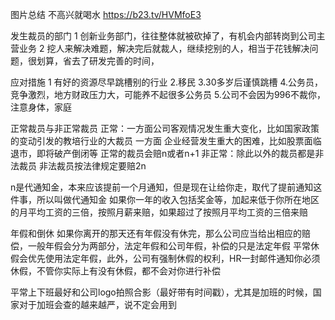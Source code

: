 图片总结
不高兴就喝水
https://b23.tv/HVMfoE3

发生裁员的部门
1 创新业务部门，往往整体就被砍掉了，有机会内部转岗到公司主营业务
2 挖人来解决难题，解决完后就裁人，继续挖别的人，相当于花钱解决问题，很划算，省去了研发完善的时间，

应对措施
1 有好的资源尽早跳槽别的行业
2.移民
3.30多岁后谨慎跳槽
4.公务员，竞争激烈，地方财政压力大，可能养不起很多公务员
5.公司不会因为996不裁你，注意身体，家庭   


正常裁员与非正常裁员
正常：一方面公司客观情况发生重大变化，比如国家政策的变动引发的教培行业的大裁员
一方面 企业经营发生重大的困难，比如股票面临退市，即将破产倒闭等
正常的裁员会赔n或者n+1
非正常：除此以外的裁员都是非法裁员
非法裁员按法律规定要赔2n

n是代通知金，本来应该提前一个月通知，但是现在让给你走，取代了提前通知这件事，所以叫做代通知金
如果你一年的收入包括奖金等，加起来低于你所在地区的月平均工资的三倍，按照月薪来赔，如果超过了按照月平均工资的三倍来赔

年假和倒休
如果你离开的那天还有年假没有休完，那么公司应当给出相应的赔偿，一般年假会分为两部分，法定年假和公司年假，补偿的只是法定年假
平常休假会优先使用法定年假，此外，公司有强制休假的权利，HR一封邮件通知你必须休假，不管你实际上有没有休假，都不会对你进行补偿

平常上下班最好和公司logo拍照合影（最好带有时间戳），尤其是加班的时候，国家对于加班会查的越来越严，说不定会用到